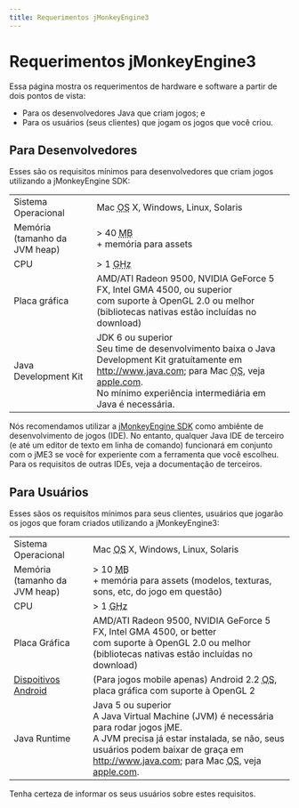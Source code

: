 ```yaml
---
title: Requerimentos jMonkeyEngine3
---
```

<h1 class="sectionedit1" id="requerimentos_jmonkeyengine3">Requerimentos jMonkeyEngine3</h1>
<div class="level1">

<p>
Essa página mostra os requerimentos de hardware e software a partir de dois pontos de vista:
</p>
<ul>
<li class="level1"><div class="li"> Para os desenvolvedores Java que criam jogos; e</div>
</li>
<li class="level1"><div class="li"> Para os usuários (seus clientes) que jogam os jogos que você criou.</div>
</li>
</ul>

</div>
<!-- EDIT1 SECTION "Requerimentos jMonkeyEngine3" [1-265] -->
<h2 class="sectionedit2" id="para_desenvolvedores">Para Desenvolvedores</h2>
<div class="level2">

<p>
Esses são os requisitos mínimos para desenvolvedores que criam jogos utilizando a jMonkeyEngine SDK:
</p>
<div class="table sectionedit3"><table class="inline">
	<tr class="row0">
		<td class="col0">Sistema Operacional</td><td class="col1">Mac <abbr title="Operating System">OS</abbr> X, Windows, Linux, Solaris </td>
	</tr>
	<tr class="row1">
		<td class="col0">Memória (tamanho da JVM heap)</td><td class="col1"> &gt; 40 <abbr title="Megabyte">MB</abbr> <br />
+ memória para assets </td>
	</tr>
	<tr class="row2">
		<td class="col0">CPU</td><td class="col1">&gt; 1 <abbr title="Gigahertz">GHz</abbr></td>
	</tr>
	<tr class="row3">
		<td class="col0">Placa gráfica</td><td class="col1">AMD/ATI Radeon 9500, NVIDIA GeForce 5 FX, Intel GMA 4500, ou superior <br />
com suporte à OpenGL 2.0 ou melhor (bibliotecas nativas estão incluídas no download)</td>
	</tr>
	<tr class="row4">
		<td class="col0">Java Development Kit</td><td class="col1">JDK 6 ou superior <br />
Seu time de desenvolvimento baixa o Java Development Kit gratuítamente em <a href="http://www.java.com" class="urlextern" title="http://www.java.com" rel="nofollow">http://www.java.com</a>; para Mac <abbr title="Operating System">OS</abbr>, veja <a href="http://support.apple.com/kb/DL1421" class="urlextern" title="http://support.apple.com/kb/DL1421" rel="nofollow">apple.com</a>. <br />
No mínimo experiência intermediária em Java é necessária.</td>
	</tr>
</table></div>
<!-- EDIT3 TABLE [403-994] -->
<p>
Nós recomendamos utilizar a <a href="/sdk.html" class="wikilink1" title="sdk">jMonkeyEngine SDK</a> como ambiênte de desenvolvimento de jogos (IDE). No entanto, qualquer Java IDE de terceiro (e até um editor de texto em linha de comando) funcionará em conjunto com o jME3 se você for experiente com a ferramenta que você escolheu. Para os requisitos de outras IDEs, veja a documentação de terceiros.
</p>

</div>
<!-- EDIT2 SECTION "Para Desenvolvedores" [266-1359] -->
<h2 class="sectionedit4" id="para_usuarios">Para Usuários</h2>
<div class="level2">

<p>
Esses sãos os requisítos mínimos para seus clientes, usuários que jogarão os jogos que foram criados utilizando a jMonkeyEngine3:
</p>
<div class="table sectionedit5"><table class="inline">
	<tr class="row0">
		<td class="col0">Sistema Operacional</td><td class="col1">Mac <abbr title="Operating System">OS</abbr> X, Windows, Linux, Solaris </td>
	</tr>
	<tr class="row1">
		<td class="col0">Memória (tamanho da JVM heap)</td><td class="col1"> &gt; 10 <abbr title="Megabyte">MB</abbr> <br />
+ memória para assets (modelos, texturas, sons, etc, do jogo em questão) </td>
	</tr>
	<tr class="row2">
		<td class="col0">CPU</td><td class="col1">&gt; 1 <abbr title="Gigahertz">GHz</abbr></td>
	</tr>
	<tr class="row3">
		<td class="col0">Placa Gráfica</td><td class="col1">AMD/ATI Radeon 9500, NVIDIA GeForce 5 FX, Intel GMA 4500, or better <br />
com suporte à OpenGL 2.0 ou melhor (bibliotecas nativas estão incluídas no download)</td>
	</tr>
	<tr class="row4">
		<td class="col0"><a href="http://jmonkeyengine.org/groups/android/forum/topic/does-my-phone-meet-the-requirements-necessary-to-run-jmonkeyengine-3/" class="urlextern" title="http://jmonkeyengine.org/groups/android/forum/topic/does-my-phone-meet-the-requirements-necessary-to-run-jmonkeyengine-3/" rel="nofollow">Dispoitivos Android</a></td><td class="col1">(Para jogos mobile apenas) Android 2.2 <abbr title="Operating System">OS</abbr>, placa gráfica com suporte à OpenGL 2</td>
	</tr>
	<tr class="row5">
		<td class="col0">Java Runtime</td><td class="col1">Java 5 ou superior <br />
A Java Virtual Machine (JVM) é necessária para rodar jogos jME. <br />
A JVM precisa já estar instalada, se não, seus usuários podem baixar de graça em <a href="http://www.java.com" class="urlextern" title="http://www.java.com" rel="nofollow">http://www.java.com</a>; para Mac <abbr title="Operating System">OS</abbr>, veja <a href="http://support.apple.com/kb/DL1421" class="urlextern" title="http://support.apple.com/kb/DL1421" rel="nofollow">apple.com</a>. </td>
	</tr>
</table></div>
<!-- EDIT5 TABLE [1524-2402] -->
<p>
Tenha certeza de informar os seus usuários sobre estes requisitos.
</p>

</div>
<!-- EDIT4 SECTION "Para Usuários" [1360-] -->
